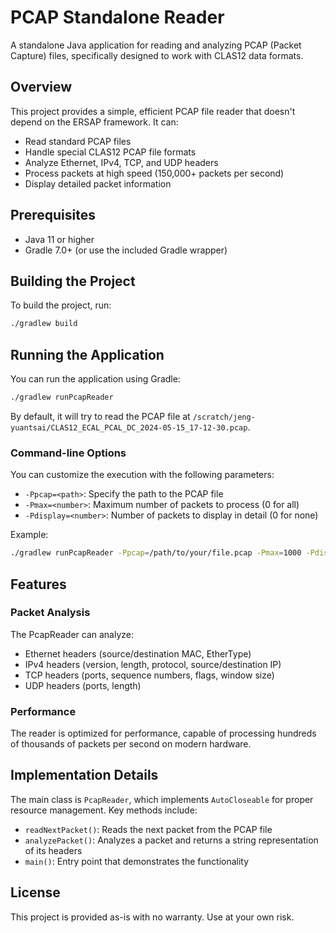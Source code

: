 # PCAP Standalone Reader

A standalone Java application for reading and analyzing PCAP (Packet Capture) files, specifically designed to work with CLAS12 data formats.

## Overview

This project provides a simple, efficient PCAP file reader that doesn't depend on the ERSAP framework. It can:

- Read standard PCAP files
- Handle special CLAS12 PCAP file formats
- Analyze Ethernet, IPv4, TCP, and UDP headers
- Process packets at high speed (150,000+ packets per second)
- Display detailed packet information

## Prerequisites

- Java 11 or higher
- Gradle 7.0+ (or use the included Gradle wrapper)

## Building the Project

To build the project, run:

```bash
./gradlew build
```

## Running the Application

You can run the application using Gradle:

```bash
./gradlew runPcapReader
```

By default, it will try to read the PCAP file at `/scratch/jeng-yuantsai/CLAS12_ECAL_PCAL_DC_2024-05-15_17-12-30.pcap`.

### Command-line Options

You can customize the execution with the following parameters:

- `-Ppcap=<path>`: Specify the path to the PCAP file
- `-Pmax=<number>`: Maximum number of packets to process (0 for all)
- `-Pdisplay=<number>`: Number of packets to display in detail (0 for none)

Example:

```bash
./gradlew runPcapReader -Ppcap=/path/to/your/file.pcap -Pmax=1000 -Pdisplay=5
```

## Features

### Packet Analysis

The PcapReader can analyze:

- Ethernet headers (source/destination MAC, EtherType)
- IPv4 headers (version, length, protocol, source/destination IP)
- TCP headers (ports, sequence numbers, flags, window size)
- UDP headers (ports, length)

### Performance

The reader is optimized for performance, capable of processing hundreds of thousands of packets per second on modern hardware.

## Implementation Details

The main class is `PcapReader`, which implements `AutoCloseable` for proper resource management. Key methods include:

- `readNextPacket()`: Reads the next packet from the PCAP file
- `analyzePacket()`: Analyzes a packet and returns a string representation of its headers
- `main()`: Entry point that demonstrates the functionality

## License

This project is provided as-is with no warranty. Use at your own risk. 